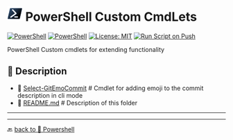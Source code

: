 # <img src="../../Assets/Powershell.svg" width="35" alt="PowerShell"> PowerShell Custom CmdLets  

[![PowerShell](https://custom-icon-badges.demolab.com/badge/.-Microsoft-blue.svg?style=flat&logo=powershell-core-eyecatch32&logoColor=white)](https://learn.microsoft.com/en-us/powershell/scripting/install/installing-powershell-on-windows?view=powershell-7.5)
[![PowerShell](https://img.shields.io/badge/PowerShell-5.1%2B-blue?logo=powershell)](https://docs.microsoft.com/en-us/powershell/)
[![License: MIT](https://img.shields.io/badge/License-MIT-green.svg)](https://opensource.org/licenses/MIT)
[![Run Script on Push](https://github.com/KR-Sew/Scripting/actions/workflows/bash.yml/badge.svg)](https://github.com/KR-Sew/Scripting/actions/workflows/bash.yml)

PowerShell Custom cmdlets for extending functionality

## 📂 Description  

- 📂 [Select-GitEmoCommit](./Select-GitEmoCommit/)   # Cmdlet for adding emoji to the commit description in cli mode
- 📄 [README.md](ReadMe.md)                 # Description of this folder

---

---

🔙 [back to 📂 Powershell](../)
